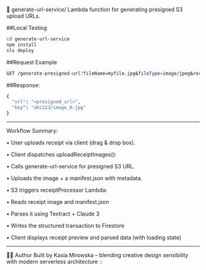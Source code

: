🔐 generate-url-service/
Lambda function for generating presigned S3 upload URLs.

##Local Testing
```bash
cd generate-url-service
npm install
sls deploy
```

##Request Example
```bash
GET /generate-presigned-url?fileName=myfile.jpg&fileType=image/jpeg&receiptId=abc123
```

##Response:
```bash
{
  "url": "<presigned_url>",
  "key": "abc123/image_0.jpg"
}
```
---
 Workflow Summary: 

• User uploads receipt via client (drag & drop box).

• Client dispatches uploadReceiptImages():

• Calls generate-url-service for presigned S3 URL.

• Uploads the image + a manifest.json with metadata.

• S3 triggers receiptProcessor Lambda:

• Reads receipt image and manifest.json

• Parses it using Textract + Claude 3

• Writes the structured transaction to Firestore

• Client displays receipt preview and parsed data (with loading state)

---
👩‍💻 Author
Built by Kasia Mirowska – blending creative design sensibility with modern serverless architecture 💡
